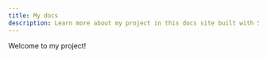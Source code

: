 ```yaml
---
title: My docs
description: Learn more about my project in this docs site built with Starlight.
---
```


Welcome to my project!
